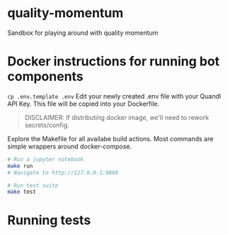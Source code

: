 # quality-momentum
Sandbox for playing around with quality momentum

# Docker instructions for running bot components

`cp .env.template .env`
Edit your newly created .env file with your Quandl API Key. This file will be copied into your Dockerfile.

> DISCLAIMER: If distributing docker image, we'll need to rework secrets/config.

Explore the Makefile for all availabe build actions. Most commands are simple wrappers around docker-compose.
```sh
# Run a jupyter notebook
make run
# Navigate to http://127.0.0.1:8888

# Run test suite
make test
```

# Running tests